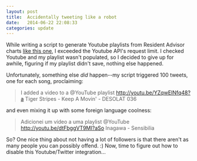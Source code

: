 ```yaml
---
layout: post
title:  Accidentally tweeting like a robot
date:   2014-06-22 22:08:33 
categories: update
---
```

While writing a script to generate Youtube playlists from Resident Advisor charts [like this one](http://www.residentadvisor.net/dj-charts.aspx?top=50), I exceeded the Youtube API's request limit. I checked Youtube and my playlist wasn't populated, so I decided to give up for awhile, figuring if my playlist didn't save, nothing else happened.

Unfortunately, something else *did* happen--my script triggered 100 tweets, one for each song, proclaiming:

>I added a video to a @YouTube playlist <a href="http://youtu.be/YZqwEINfq48?a" target="_blank">http://youtu.be/YZqwEINfq48?a</a> Tiger Stripes - Keep A Movin' - DESOLAT 036

and even mixing it up with some foreign language coolness:

>Adicionei um vídeo a uma playlist @YouTube <a href="http://youtu.be/dtFbggVT9MI?aSo" target="_blank">http://youtu.be/dtFbggVT9MI?aSo</a>  Inagawa - Sensibilia

So? One nice thing about not having a lot of followers is that there aren't as many people you can possibly offend. :) Now, time to figure out how to disable this Youtube/Twitter integration...
